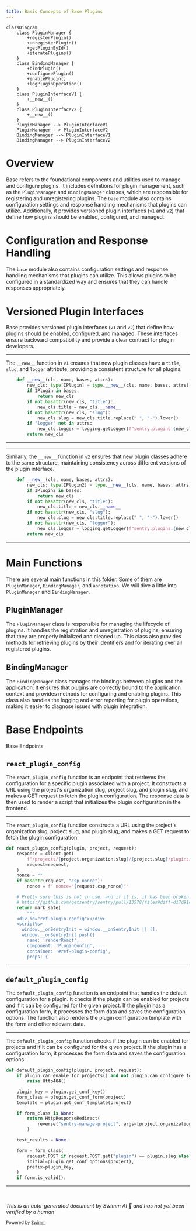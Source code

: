 ```yaml
---
title: Basic Concepts of Base Plugins
---
```

```mermaid
classDiagram
    class PluginManager {
        +registerPlugin()
        +unregisterPlugin()
        +getPluginById()
        +iteratePlugins()
    }
    class BindingManager {
        +bindPlugin()
        +configurePlugin()
        +enablePlugin()
        +logPluginOperation()
    }
    class PluginInterfaceV1 {
        +__new__()
    }
    class PluginInterfaceV2 {
        +__new__()
    }
    PluginManager --> PluginInterfaceV1
    PluginManager --> PluginInterfaceV2
    BindingManager --> PluginInterfaceV1
    BindingManager --> PluginInterfaceV2
```

# Overview

Base refers to the foundational components and utilities used to manage and configure plugins. It includes definitions for plugin management, such as the `PluginManager` and `BindingManager` classes, which are responsible for registering and unregistering plugins. The <SwmToken path="src/sentry/plugins/base/v1.py" pos="16:6:6" line-data="from sentry.plugins.base.configuration import default_plugin_config, default_plugin_options">`base`</SwmToken> module also contains configuration settings and response handling mechanisms that plugins can utilize. Additionally, it provides versioned plugin interfaces (`v1` and <SwmToken path="src/sentry/plugins/base/v2.py" pos="49:11:11" line-data="    &gt;&gt;&gt; from sentry.plugins.base.v2 import Plugin2">`v2`</SwmToken>) that define how plugins should be enabled, configured, and managed.

# Configuration and Response Handling

The <SwmToken path="src/sentry/plugins/base/v1.py" pos="16:6:6" line-data="from sentry.plugins.base.configuration import default_plugin_config, default_plugin_options">`base`</SwmToken> module also contains configuration settings and response handling mechanisms that plugins can utilize. This allows plugins to be configured in a standardized way and ensures that they can handle responses appropriately.

# Versioned Plugin Interfaces

Base provides versioned plugin interfaces (`v1` and <SwmToken path="src/sentry/plugins/base/v2.py" pos="49:11:11" line-data="    &gt;&gt;&gt; from sentry.plugins.base.v2 import Plugin2">`v2`</SwmToken>) that define how plugins should be enabled, configured, and managed. These interfaces ensure backward compatibility and provide a clear contract for plugin developers.

<SwmSnippet path="/src/sentry/plugins/base/v1.py" line="29">

---

The <SwmToken path="src/sentry/plugins/base/v1.py" pos="29:3:3" line-data="    def __new__(cls, name, bases, attrs):">`__new__`</SwmToken> function in `v1` ensures that new plugin classes have a <SwmToken path="src/sentry/plugins/base/v1.py" pos="33:11:11" line-data="        if not hasattr(new_cls, &quot;title&quot;):">`title`</SwmToken>, <SwmToken path="src/sentry/plugins/base/v1.py" pos="35:11:11" line-data="        if not hasattr(new_cls, &quot;slug&quot;):">`slug`</SwmToken>, and <SwmToken path="src/sentry/plugins/base/v1.py" pos="37:4:4" line-data="        if &quot;logger&quot; not in attrs:">`logger`</SwmToken> attribute, providing a consistent structure for all plugins.

```python
    def __new__(cls, name, bases, attrs):
        new_cls: type[IPlugin] = type.__new__(cls, name, bases, attrs)  # type: ignore[assignment]
        if IPlugin in bases:
            return new_cls
        if not hasattr(new_cls, "title"):
            new_cls.title = new_cls.__name__
        if not hasattr(new_cls, "slug"):
            new_cls.slug = new_cls.title.replace(" ", "-").lower()
        if "logger" not in attrs:
            new_cls.logger = logging.getLogger(f"sentry.plugins.{new_cls.slug}")
        return new_cls
```

---

</SwmSnippet>

<SwmSnippet path="/src/sentry/plugins/base/v2.py" line="28">

---

Similarly, the <SwmToken path="src/sentry/plugins/base/v2.py" pos="28:3:3" line-data="    def __new__(cls, name, bases, attrs):">`__new__`</SwmToken> function in <SwmToken path="src/sentry/plugins/base/v2.py" pos="49:11:11" line-data="    &gt;&gt;&gt; from sentry.plugins.base.v2 import Plugin2">`v2`</SwmToken> ensures that new plugin classes adhere to the same structure, maintaining consistency across different versions of the plugin interface.

```python
    def __new__(cls, name, bases, attrs):
        new_cls: type[IPlugin2] = type.__new__(cls, name, bases, attrs)  # type: ignore[assignment]
        if IPlugin2 in bases:
            return new_cls
        if not hasattr(new_cls, "title"):
            new_cls.title = new_cls.__name__
        if not hasattr(new_cls, "slug"):
            new_cls.slug = new_cls.title.replace(" ", "-").lower()
        if not hasattr(new_cls, "logger"):
            new_cls.logger = logging.getLogger(f"sentry.plugins.{new_cls.slug}")
        return new_cls
```

---

</SwmSnippet>

# Main Functions

There are several main functions in this folder. Some of them are `PluginManager`, `BindingManager`, and <SwmToken path="src/sentry/plugins/base/v2.py" pos="339:9:9" line-data="        An example of an annotation might be &quot;Needs Fix&quot; or &quot;Task #123&quot;.">`annotation`</SwmToken>. We will dive a little into `PluginManager` and `BindingManager`.

## PluginManager

The `PluginManager` class is responsible for managing the lifecycle of plugins. It handles the registration and unregistration of plugins, ensuring that they are properly initialized and cleaned up. This class also provides methods for retrieving plugins by their identifiers and for iterating over all registered plugins.

## BindingManager

The `BindingManager` class manages the bindings between plugins and the application. It ensures that plugins are correctly bound to the application context and provides methods for configuring and enabling plugins. This class also handles the logging and error reporting for plugin operations, making it easier to diagnose issues with plugin integration.

# Base Endpoints

Base Endpoints

## <SwmToken path="src/sentry/plugins/base/configuration.py" pos="15:2:2" line-data="def react_plugin_config(plugin, project, request):">`react_plugin_config`</SwmToken>

The <SwmToken path="src/sentry/plugins/base/configuration.py" pos="15:2:2" line-data="def react_plugin_config(plugin, project, request):">`react_plugin_config`</SwmToken> function is an endpoint that retrieves the configuration for a specific plugin associated with a project. It constructs a URL using the project's organization slug, project slug, and plugin slug, and makes a GET request to fetch the plugin configuration. The response data is then used to render a script that initializes the plugin configuration in the frontend.

<SwmSnippet path="/src/sentry/plugins/base/configuration.py" line="15">

---

The <SwmToken path="src/sentry/plugins/base/configuration.py" pos="15:2:2" line-data="def react_plugin_config(plugin, project, request):">`react_plugin_config`</SwmToken> function constructs a URL using the project's organization slug, project slug, and plugin slug, and makes a GET request to fetch the plugin configuration.

```python
def react_plugin_config(plugin, project, request):
    response = client.get(
        f"/projects/{project.organization.slug}/{project.slug}/plugins/{plugin.slug}/",
        request=request,
    )
    nonce = ""
    if hasattr(request, "csp_nonce"):
        nonce = f' nonce="{request.csp_nonce}"'

    # Pretty sure this is not in use, and if it is, it has been broken since
    # https://github.com/getsentry/sentry/pull/13578/files#diff-d17d91cc629f5f2e4582adb6e52d426f654452b751da97bafa25160b78566438L206
    return mark_safe(
        """
    <div id="ref-plugin-config"></div>
    <script%s>
      window.__onSentryInit = window.__onSentryInit || [];
      window.__onSentryInit.push({
        name: 'renderReact',
        component: 'PluginConfig',
        container: '#ref-plugin-config',
        props: {
```

---

</SwmSnippet>

## <SwmToken path="src/sentry/plugins/base/configuration.py" pos="52:2:2" line-data="def default_plugin_config(plugin, project, request):">`default_plugin_config`</SwmToken>

The <SwmToken path="src/sentry/plugins/base/configuration.py" pos="52:2:2" line-data="def default_plugin_config(plugin, project, request):">`default_plugin_config`</SwmToken> function is an endpoint that handles the default configuration for a plugin. It checks if the plugin can be enabled for projects and if it can be configured for the given project. If the plugin has a configuration form, it processes the form data and saves the configuration options. The function also renders the plugin configuration template with the form and other relevant data.

<SwmSnippet path="/src/sentry/plugins/base/configuration.py" line="52">

---

The <SwmToken path="src/sentry/plugins/base/configuration.py" pos="52:2:2" line-data="def default_plugin_config(plugin, project, request):">`default_plugin_config`</SwmToken> function checks if the plugin can be enabled for projects and if it can be configured for the given project. If the plugin has a configuration form, it processes the form data and saves the configuration options.

```python
def default_plugin_config(plugin, project, request):
    if plugin.can_enable_for_projects() and not plugin.can_configure_for_project(project):
        raise Http404()

    plugin_key = plugin.get_conf_key()
    form_class = plugin.get_conf_form(project)
    template = plugin.get_conf_template(project)

    if form_class is None:
        return HttpResponseRedirect(
            reverse("sentry-manage-project", args=[project.organization.slug, project.slug])
        )

    test_results = None

    form = form_class(
        request.POST if request.POST.get("plugin") == plugin.slug else None,
        initial=plugin.get_conf_options(project),
        prefix=plugin_key,
    )
    if form.is_valid():
```

---

</SwmSnippet>

&nbsp;

*This is an auto-generated document by Swimm AI 🌊 and has not yet been verified by a human*

<SwmMeta version="3.0.0" repo-id="Z2l0aHViJTNBJTNBc2VudHJ5LWRlbW8tMSUzQSUzQVN3aW1tLURlbW8=" repo-name="sentry-demo-1" doc-type="overview"><sup>Powered by [Swimm](/)</sup></SwmMeta>
